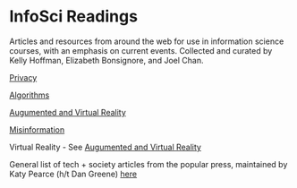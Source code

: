 # InfoSci Readings
Articles and resources from around the web for use in information science courses, with an emphasis on current events. Collected and curated by Kelly Hoffman, Elizabeth Bonsignore, and Joel Chan. 

[Privacy](privacy.md)

[Algorithms](algorithms.md)

[Augumented and Virtual Reality](ar_vr.md)

[Misinformation](misinformation.md)

Virtual Reality - See [Augumented and Virtual Reality](ar_vr.md)

General list of tech + society articles from the popular press, maintained by Katy Pearce (h/t Dan Greene) [here](https://docs.google.com/spreadsheets/d/1OZQSxQOMnKKcnnmbGajqNg_R6OMsnsX9-jQFJ-V5Uhs/edit?usp=sharing)
